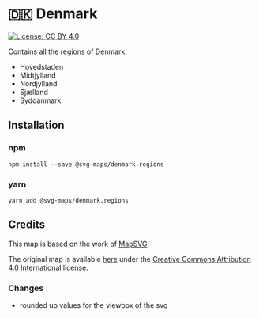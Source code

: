 # 🇩🇰 Denmark

[![License: CC BY 4.0](https://img.shields.io/badge/License-CC%20BY%204.0-blue.svg)](https://creativecommons.org/licenses/by/4.0/)

Contains all the regions of Denmark:

- Hovedstaden
- Midtjylland
- Nordjylland
- Sjælland
- Syddanmark

## Installation

### npm

`npm install --save @svg-maps/denmark.regions`

### yarn

`yarn add @svg-maps/denmark.regions`

## Credits

This map is based on the work of [MapSVG](https://mapsvg.com).

The original map is available [here](https://mapsvg.com/maps/denmark) under the [Creative Commons Attribution 4.0 International](https://creativecommons.org/licenses/by/4.0/) license.

### Changes
* rounded up values for the viewbox of the svg